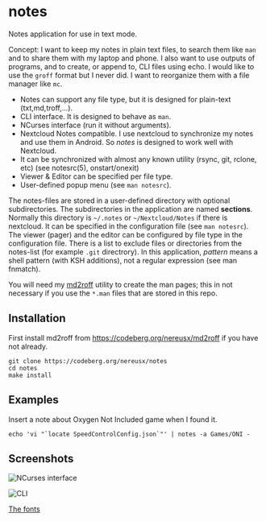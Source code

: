 # notes
Notes application for use in text mode.

Concept: I want to keep my notes in plain text files, to search them like `man`
and to share them with my laptop and phone. I also want to use outputs of programs,
and to create, or append to, CLI files using echo. I would like to use the `groff`
format but I never did. I want to reorganize them with a file manager like `mc`.

* Notes can support any file type, but it is designed for plain-text (txt,md,troff,...).
* CLI interface. It is designed to behave as `man`.
* NCurses interface (run it without arguments).
* Nextcloud Notes compatible. I use nextcloud to synchronize my notes and use them in Android. So _notes_ is designed to work well with Nextcloud.
* It can be synchronized with almost any known utility (rsync, git, rclone, etc)
	(see notesrc(5), onstart/onexit)
* Viewer & Editor can be specified per file type.
* User-defined popup menu (see `man notesrc`).

The notes-files are stored in a user-defined directory with optional subdirectories.
The subdirectories in the application are named **sections**.
Normally this directory is `~/.notes` or `~/Nextcloud/Notes` if there is nextcloud.
It can be specified in the configuration file (see `man notesrc`).
The viewer (pager) and the editor can be configured by file type in the configuration file.
There is a list to exclude files or directories from the notes-list (for example `.git` directrory).
In this application, _pattern_ means a shell pattern (with KSH additions), not a regular expression (see man fnmatch).

You will need my [md2roff](https://codeberg.org/nereusx/md2roff) utility to create the man pages;
this in not necessary if you use the `*.man` files that are stored in this repo.

## Installation

First install md2roff from https://codeberg.org/nereusx/md2roff if you have not
already.

```
git clone https://codeberg.org/nereusx/notes
cd notes
make install
```

## Examples

Insert a note about Oxygen Not Included game when I found it.
```
echo 'vi "`locate SpeedControlConfig.json`"' | notes -a Games/ONI -
```

## Screenshots

![NCurses interface](https://codeberg.org/nereusx/notes/raw/branch/main/screenshots/notes-112x30.png)

![CLI](https://codeberg.org/nereusx/notes/raw/main/screenshots/notes-cli.png)

[The fonts](https://codeberg.org/nereusx/xsg-fonts)
